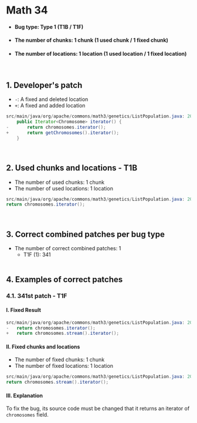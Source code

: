 # Math 34
* <h4>Bug type: Type 1 (T1B / T1F)</h4>
* <h4>The number of chunks: 1 chunk (1 used chunk / 1 fixed chunk)</h4>
* <h4>The number of locations: 1 location (1 used location / 1 fixed location)</h4>
<br>

## 1. Developer's patch
* `-`: A fixed and deleted location
* `+`: A fixed and added location
```java
src/main/java/org/apache/commons/math3/genetics/ListPopulation.java: 208-210
    public Iterator<Chromosome> iterator() {
-       return chromosomes.iterator();
+       return getChromosomes().iterator();
    }
```
<br>

## 2. Used chunks and locations - T1B
* The number of used chunks: 1 chunk
* The number of used locations: 1 location
```java
src/main/java/org/apache/commons/math3/genetics/ListPopulation.java: 209
return chromosomes.iterator();
```
<br>

## 3. Correct combined patches per bug type
* The number of correct combined patches: 1
    * T1F (1): 341
<br><br>

## 4. Examples of correct patches
### 4.1. 341st patch - T1F
#### I. Fixed Result
```java
src/main/java/org/apache/commons/math3/genetics/ListPopulation.java: 209
-   return chromosomes.iterator();
+   return chromosomes.stream().iterator();
```

#### II. Fixed chunks and locations
* The number of fixed chunks: 1 chunk
* The number of fixed locations: 1 location
```java
src/main/java/org/apache/commons/math3/genetics/ListPopulation.java: 209
return chromosomes.stream().iterator();
```

#### III. Explanation
To fix the bug, its source code must be changed that it returns an iterator of ```chromosomes``` field.
<br><br>